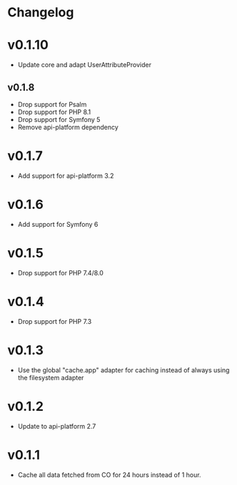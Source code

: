 # Changelog

# v0.1.10

* Update core and adapt UserAttributeProvider

## v0.1.8

* Drop support for Psalm
* Drop support for PHP 8.1
* Drop support for Symfony 5
* Remove api-platform dependency

# v0.1.7

* Add support for api-platform 3.2

# v0.1.6

* Add support for Symfony 6

# v0.1.5

* Drop support for PHP 7.4/8.0

# v0.1.4

* Drop support for PHP 7.3

# v0.1.3

* Use the global "cache.app" adapter for caching instead of always using the filesystem adapter

# v0.1.2

* Update to api-platform 2.7

# v0.1.1

* Cache all data fetched from CO for 24 hours instead of 1 hour.
